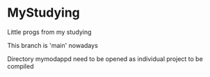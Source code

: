 # MyStudying
Little progs from my studying

This branch is 'main' nowadays

Directory mymodappd need to be opened as individual project to be compiled
